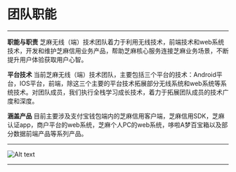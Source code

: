 # 团队职能
* * *
**职能与职责**
芝麻无线（端）技术团队着力于利用无线技术，前端技术和web系统技术，开发和维护芝麻信用业务产品，帮助芝麻核心服务连接芝麻业务场景，不断提升用户体验获取用户心智。</p>


**平台技术**
当前芝麻无线（端）技术团队，主要包括三个平台的技术：Android平台，IOS平台，前端，除这三个主要的平台技术拓展部分无线系统和web系统等系统技术。对团队成员，我们执行全栈学习成长技术，着力于拓展团队成员的技术广度和深度。 </p>

**涵盖产品**
目前主要涉及支付宝钱包端内的芝麻信用客户端，芝麻信用SDK，芝麻认证app，商户平台的web系统，芝麻个人PC的web系统，哆啦A梦百宝箱以及部分数据前端产品等系列产品。 </p>

* * *
![Alt text](https://os.alipayobjects.com/rmsportal/pVVloYRVdXOVPQy.jpg "团队合照")

* * *

